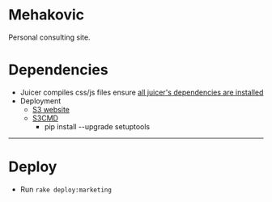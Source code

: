 # Mehakovic

Personal consulting site.

# Dependencies

* Juicer compiles css/js files ensure [all juicer's dependencies are installed](https://github.com/cjohansen/juicer)
* Deployment
	- [S3 website](https://github.com/laurilehmijoki/s3_website)
	- [S3CMD](http://s3tools.org/s3cmd)
		* pip install --upgrade setuptools

***

# Deploy

* Run `rake deploy:marketing`
